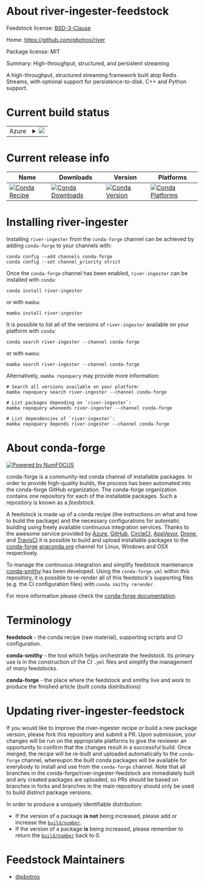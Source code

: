 About river-ingester-feedstock
==============================

Feedstock license: [BSD-3-Clause](https://github.com/conda-forge/river-ingester-feedstock/blob/main/LICENSE.txt)

Home: https://github.com/pbotros/river

Package license: MIT

Summary: High-throughput, structured, and persistent streaming

A high-throughput, structured streaming framework built atop Redis Streams, with optional support for persistence-to-disk. C++ and Python support.


Current build status
====================


<table>
    
  <tr>
    <td>Azure</td>
    <td>
      <details>
        <summary>
          <a href="https://dev.azure.com/conda-forge/feedstock-builds/_build/latest?definitionId=18402&branchName=main">
            <img src="https://dev.azure.com/conda-forge/feedstock-builds/_apis/build/status/river-ingester-feedstock?branchName=main">
          </a>
        </summary>
        <table>
          <thead><tr><th>Variant</th><th>Status</th></tr></thead>
          <tbody><tr>
              <td>linux_64_libarrow15</td>
              <td>
                <a href="https://dev.azure.com/conda-forge/feedstock-builds/_build/latest?definitionId=18402&branchName=main">
                  <img src="https://dev.azure.com/conda-forge/feedstock-builds/_apis/build/status/river-ingester-feedstock?branchName=main&jobName=linux&configuration=linux%20linux_64_libarrow15" alt="variant">
                </a>
              </td>
            </tr><tr>
              <td>linux_64_libarrow16.1</td>
              <td>
                <a href="https://dev.azure.com/conda-forge/feedstock-builds/_build/latest?definitionId=18402&branchName=main">
                  <img src="https://dev.azure.com/conda-forge/feedstock-builds/_apis/build/status/river-ingester-feedstock?branchName=main&jobName=linux&configuration=linux%20linux_64_libarrow16.1" alt="variant">
                </a>
              </td>
            </tr><tr>
              <td>linux_64_libarrow17.0</td>
              <td>
                <a href="https://dev.azure.com/conda-forge/feedstock-builds/_build/latest?definitionId=18402&branchName=main">
                  <img src="https://dev.azure.com/conda-forge/feedstock-builds/_apis/build/status/river-ingester-feedstock?branchName=main&jobName=linux&configuration=linux%20linux_64_libarrow17.0" alt="variant">
                </a>
              </td>
            </tr><tr>
              <td>linux_64_libarrow18.1</td>
              <td>
                <a href="https://dev.azure.com/conda-forge/feedstock-builds/_build/latest?definitionId=18402&branchName=main">
                  <img src="https://dev.azure.com/conda-forge/feedstock-builds/_apis/build/status/river-ingester-feedstock?branchName=main&jobName=linux&configuration=linux%20linux_64_libarrow18.1" alt="variant">
                </a>
              </td>
            </tr><tr>
              <td>osx_64_libarrow15</td>
              <td>
                <a href="https://dev.azure.com/conda-forge/feedstock-builds/_build/latest?definitionId=18402&branchName=main">
                  <img src="https://dev.azure.com/conda-forge/feedstock-builds/_apis/build/status/river-ingester-feedstock?branchName=main&jobName=osx&configuration=osx%20osx_64_libarrow15" alt="variant">
                </a>
              </td>
            </tr><tr>
              <td>osx_64_libarrow16.1</td>
              <td>
                <a href="https://dev.azure.com/conda-forge/feedstock-builds/_build/latest?definitionId=18402&branchName=main">
                  <img src="https://dev.azure.com/conda-forge/feedstock-builds/_apis/build/status/river-ingester-feedstock?branchName=main&jobName=osx&configuration=osx%20osx_64_libarrow16.1" alt="variant">
                </a>
              </td>
            </tr><tr>
              <td>osx_64_libarrow17.0</td>
              <td>
                <a href="https://dev.azure.com/conda-forge/feedstock-builds/_build/latest?definitionId=18402&branchName=main">
                  <img src="https://dev.azure.com/conda-forge/feedstock-builds/_apis/build/status/river-ingester-feedstock?branchName=main&jobName=osx&configuration=osx%20osx_64_libarrow17.0" alt="variant">
                </a>
              </td>
            </tr><tr>
              <td>osx_64_libarrow18.1</td>
              <td>
                <a href="https://dev.azure.com/conda-forge/feedstock-builds/_build/latest?definitionId=18402&branchName=main">
                  <img src="https://dev.azure.com/conda-forge/feedstock-builds/_apis/build/status/river-ingester-feedstock?branchName=main&jobName=osx&configuration=osx%20osx_64_libarrow18.1" alt="variant">
                </a>
              </td>
            </tr>
          </tbody>
        </table>
      </details>
    </td>
  </tr>
</table>

Current release info
====================

| Name | Downloads | Version | Platforms |
| --- | --- | --- | --- |
| [![Conda Recipe](https://img.shields.io/badge/recipe-river--ingester-green.svg)](https://anaconda.org/conda-forge/river-ingester) | [![Conda Downloads](https://img.shields.io/conda/dn/conda-forge/river-ingester.svg)](https://anaconda.org/conda-forge/river-ingester) | [![Conda Version](https://img.shields.io/conda/vn/conda-forge/river-ingester.svg)](https://anaconda.org/conda-forge/river-ingester) | [![Conda Platforms](https://img.shields.io/conda/pn/conda-forge/river-ingester.svg)](https://anaconda.org/conda-forge/river-ingester) |

Installing river-ingester
=========================

Installing `river-ingester` from the `conda-forge` channel can be achieved by adding `conda-forge` to your channels with:

```
conda config --add channels conda-forge
conda config --set channel_priority strict
```

Once the `conda-forge` channel has been enabled, `river-ingester` can be installed with `conda`:

```
conda install river-ingester
```

or with `mamba`:

```
mamba install river-ingester
```

It is possible to list all of the versions of `river-ingester` available on your platform with `conda`:

```
conda search river-ingester --channel conda-forge
```

or with `mamba`:

```
mamba search river-ingester --channel conda-forge
```

Alternatively, `mamba repoquery` may provide more information:

```
# Search all versions available on your platform:
mamba repoquery search river-ingester --channel conda-forge

# List packages depending on `river-ingester`:
mamba repoquery whoneeds river-ingester --channel conda-forge

# List dependencies of `river-ingester`:
mamba repoquery depends river-ingester --channel conda-forge
```


About conda-forge
=================

[![Powered by
NumFOCUS](https://img.shields.io/badge/powered%20by-NumFOCUS-orange.svg?style=flat&colorA=E1523D&colorB=007D8A)](https://numfocus.org)

conda-forge is a community-led conda channel of installable packages.
In order to provide high-quality builds, the process has been automated into the
conda-forge GitHub organization. The conda-forge organization contains one repository
for each of the installable packages. Such a repository is known as a *feedstock*.

A feedstock is made up of a conda recipe (the instructions on what and how to build
the package) and the necessary configurations for automatic building using freely
available continuous integration services. Thanks to the awesome service provided by
[Azure](https://azure.microsoft.com/en-us/services/devops/), [GitHub](https://github.com/),
[CircleCI](https://circleci.com/), [AppVeyor](https://www.appveyor.com/),
[Drone](https://cloud.drone.io/welcome), and [TravisCI](https://travis-ci.com/)
it is possible to build and upload installable packages to the
[conda-forge](https://anaconda.org/conda-forge) [anaconda.org](https://anaconda.org/)
channel for Linux, Windows and OSX respectively.

To manage the continuous integration and simplify feedstock maintenance
[conda-smithy](https://github.com/conda-forge/conda-smithy) has been developed.
Using the ``conda-forge.yml`` within this repository, it is possible to re-render all of
this feedstock's supporting files (e.g. the CI configuration files) with ``conda smithy rerender``.

For more information please check the [conda-forge documentation](https://conda-forge.org/docs/).

Terminology
===========

**feedstock** - the conda recipe (raw material), supporting scripts and CI configuration.

**conda-smithy** - the tool which helps orchestrate the feedstock.
                   Its primary use is in the construction of the CI ``.yml`` files
                   and simplify the management of *many* feedstocks.

**conda-forge** - the place where the feedstock and smithy live and work to
                  produce the finished article (built conda distributions)


Updating river-ingester-feedstock
=================================

If you would like to improve the river-ingester recipe or build a new
package version, please fork this repository and submit a PR. Upon submission,
your changes will be run on the appropriate platforms to give the reviewer an
opportunity to confirm that the changes result in a successful build. Once
merged, the recipe will be re-built and uploaded automatically to the
`conda-forge` channel, whereupon the built conda packages will be available for
everybody to install and use from the `conda-forge` channel.
Note that all branches in the conda-forge/river-ingester-feedstock are
immediately built and any created packages are uploaded, so PRs should be based
on branches in forks and branches in the main repository should only be used to
build distinct package versions.

In order to produce a uniquely identifiable distribution:
 * If the version of a package **is not** being increased, please add or increase
   the [``build/number``](https://docs.conda.io/projects/conda-build/en/latest/resources/define-metadata.html#build-number-and-string).
 * If the version of a package **is** being increased, please remember to return
   the [``build/number``](https://docs.conda.io/projects/conda-build/en/latest/resources/define-metadata.html#build-number-and-string)
   back to 0.

Feedstock Maintainers
=====================

* [@pbotros](https://github.com/pbotros/)


